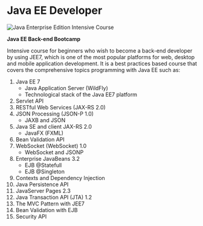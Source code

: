 # Java EE Developer

![Java Enterprise Edition Intensive Course ](https://img.shields.io/badge/Java%20Enterprise%20Edition-%20Intensive%20Course%20-orange.svg)

**Java EE Back-end Bootcamp**

Intensive course for beginners who wish to become a back-end developer by using JEE7, which is one of the most popular platforms for web, desktop and mobile application development. It is a best practices based course that covers the comprehensive topics programming with Java EE such as:

1. Java EE 7
   - Java Application Server (WildFly)
   - Technological stack of the Java EE7 platform
2. Servlet API
3. RESTful Web Services (JAX-RS 2.0)
4. JSON Processing (JSON-P 1.0)
   - JAXB and JSON
5. Java SE and client JAX-RS 2.0
   - JavaFX (FXML)
6. Bean Validation API
7. WebSocket (WebSocket) 1.0 
    - WebSocket and JSONP
8. Enterprise JavaBeans 3.2
    - EJB @Statefull
    - EJB @Singleton
9. Contexts and Dependency Injection
10. Java Persistence API
11. JavaServer Pages 2.3    
12. Java Transaction API (JTA) 1.2
13. The MVC Pattern with JEE7 
14. Bean Validation with EJB
15. Security API 
